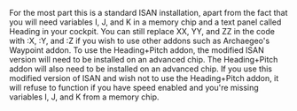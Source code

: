 For the most part this is a standard ISAN installation, apart from the fact that you will need variables I, J, and K in a memory chip and a text panel called Heading in your cockpit.
You can still replace XX, YY, and ZZ in the code with :X, :Y, and :Z if you wish to use other addons such as Archaegeo's Waypoint addon.
To use the Heading+Pitch addon, the modified ISAN version will need to be installed on an advanced chip.
The Heading+Pitch addon will also need to be installed on an advanced chip.
If you use this modified version of ISAN and wish not to use the Heading+Pitch addon, it will refuse to function if you have speed enabled and you're missing variables I, J, and K from a memory chip.
